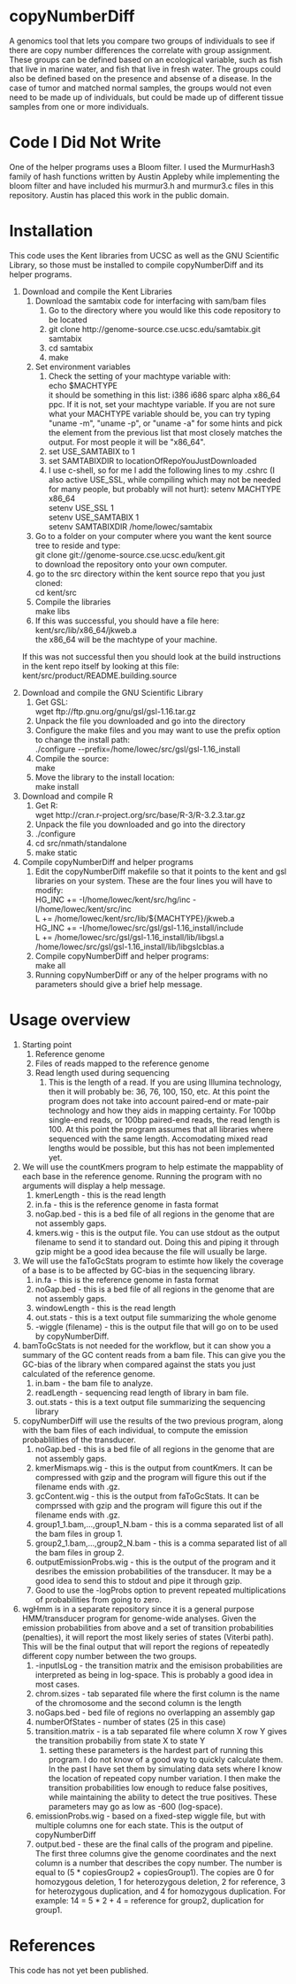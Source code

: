 copyNumberDiff
================

A genomics tool that lets you compare two groups of individuals to see if there are copy number differences
the correlate with group assignment.  These groups can be defined based on an ecological variable, such
as fish that live in marine water, and fish that live in fresh water.  The groups could also be defined
based on the presence and absense of a disease.  In the case of tumor and matched normal samples, the
groups would not even need to be made up of individuals, but could be made up of different tissue samples
from one or more individuals.


Code I Did Not Write
============
One of the helper programs uses a Bloom filter.  I used the MurmurHash3 family of hash functions written
by Austin Appleby while implementing the bloom filter and have included his murmur3.h and murmur3.c
files in this repository.  Austin has placed this work in the public domain.


Installation
============

This code uses the Kent libraries from UCSC as well as the GNU Scientific Library, so those must be installed
to compile copyNumberDiff and its helper programs.

<ol>
<li> Download and compile the Kent Libraries

<ol>
<li> Download the samtabix code for interfacing with sam/bam files<br />

<ol>
<li> Go to the directory where you would like this code repository to be located<br />
<li> git clone http://genome-source.cse.ucsc.edu/samtabix.git samtabix<br />
<li> cd samtabix<br />
<li> make<br />
</ol>

<li> Set environment variables

<ol>
<li> Check the setting of your machtype variable with:<br />
echo $MACHTYPE<br />
it should be something in this list: i386 i686 sparc alpha x86_64 ppc.  If it is not, set your machtype variable.
If you are not sure what your MACHTYPE variable should be, you can try typing "uname -m", "uname -p", or "uname -a"
for some hints and pick the element from the previous list that most closely matches the output.  For most people
it will be "x86_64".
<li> set USE_SAMTABIX to 1
<li> set SAMTABIXDIR to locationOfRepoYouJustDownloaded
<li> I use c-shell, so for me I add the following lines to my .cshrc (I also active USE_SSL, while compiling which may not be
needed for many people, but probably will not hurt):
setenv MACHTYPE x86_64<br />
setenv USE_SSL 1<br />
setenv USE_SAMTABIX 1<br />
setenv SAMTABIXDIR /home/lowec/samtabix<br />
</ol>

<li> Go to a folder on your computer where you want the kent source tree to reside and type:<br />
git clone git://genome-source.cse.ucsc.edu/kent.git<br />
to download the repository onto your own computer.
<li> go to the src directory within the kent source repo that you just cloned:<br />
cd kent/src<br />
<li> Compile the libraries<br />
make libs
<li> If this was successful, you should have a file here:<br />
kent/src/lib/x86_64/jkweb.a<br />
the x86_64 will be the machtype of your machine.</br />
</ol>

If this was not successful then you should look at the build instructions in the kent repo itself
by looking at this file:<br />
kent/src/product/README.building.source

<li> Download and compile the GNU Scientific Library

<ol>
<li> Get GSL:<br />
wget ftp://ftp.gnu.org/gnu/gsl/gsl-1.16.tar.gz
<li> Unpack the file you downloaded and go into the directory
<li> Configure the make files and you may want to use the prefix option to change the install path:<br />
./configure --prefix=/home/lowec/src/gsl/gsl-1.16_install
<li> Compile the source:<br />
make
<li> Move the library to the install location:<br />
make install
</ol>

<li> Download and compile R

<ol>
<li> Get R:<br />
wget http://cran.r-project.org/src/base/R-3/R-3.2.3.tar.gz
<li> Unpack the file you downloaded and go into the directory
<li> ./configure
<li> cd src/nmath/standalone
<li> make static
</ol>

<li> Compile copyNumberDiff and helper programs
<ol>
<li> Edit the copyNumberDiff makefile so that it points to the kent and gsl libraries on your system.  These
are the four lines you will have to modify:<br />
HG_INC += -I/home/lowec/kent/src/hg/inc -I/home/lowec/kent/src/inc<br />
L += /home/lowec/kent/src/lib/${MACHTYPE}/jkweb.a<br />
HG_INC += -I/home/lowec/src/gsl/gsl-1.16_install/include<br />
L += /home/lowec/src/gsl/gsl-1.16_install/lib/libgsl.a /home/lowec/src/gsl/gsl-1.16_install/lib/libgslcblas.a

<li> Compile copyNumberDiff and helper programs:<br />
make all

<li> Running copyNumberDiff or any of the helper programs with no parameters should give a brief help message.
</ol>
</ol>


Usage overview
==========
<ol>
<li> Starting point
<ol>
<li> Reference genome
<li> Files of reads mapped to the reference genome
<li> Read length used during sequencing
<ol>
<li> This is the length of a read.  If you are using Illumina technology, then it will probably be: 36,
76, 100, 150, etc.  At this point the program does not take into account paired-end or mate-pair technology
and how they aids in mapping certainty.  For 100bp single-end reads, or 100bp paired-end reads, the
read length is 100.  At this point the program assumes that all libraries where sequenced with the same
length.  Accomodating mixed read lengths would be possible, but this has not been implemented yet.
</ol>
</ol>

<li> We will use the countKmers program to help estimate the mappablity of
each base in the reference genome.  Running the program with no arguments
will display a help message.
<ol>
<li> kmerLength - this is the read length
<li> in.fa - this is the reference genome in fasta format
<li> noGap.bed - this is a bed file of all regions in the
genome that are not assembly gaps.
<li> kmers.wig - this is the output file.  You can use
stdout as the output filename to send it to standard out.
Doing this and piping it through gzip might be a good idea
because the file will usually be large.
</ol>

<li> We will use the faToGcStats program to estimte how likely the coverage
of a base is to be affected by GC-bias in the sequencing library.
<ol>
<li> in.fa - this is the reference genome in fasta format
<li> noGap.bed - this is a bed file of all regions in the
genome that are not assembly gaps.
<li> windowLength - this is the read length
<li> out.stats - this is a text output file summarizing the whole genome
<li> -wiggle (filename) - this is the output file that will go on to be
used by copyNumberDiff.
</ol>

<li> bamToGcStats is not needed for the workflow, but it can show you a summary
of the GC content reads from a bam file.  This can give you the GC-bias of the library
when compared against the stats you just calculated of the reference genome.
<ol>
<li> in.bam - the bam file to analyze.
<li> readLength - sequencing read length of library in bam file.
<li> out.stats - this is a text output file summarizing the sequencing library
</ol>

<li> copyNumberDiff will use the results of the two previous program, along with
the bam files of each individual, to compute the emission probablilities of the transducer.
<ol>
<li> noGap.bed - this is a bed file of all regions in the
genome that are not assembly gaps.
<li> kmerMismaps.wig - this is the output from countKmers.  It can be compressed with
gzip and the program will figure this out if the filename ends with .gz.
<li> gcContent.wig - this is the output from faToGcStats.  It can be comprssed with
gzip and the program will figure this out if the filename ends with .gz.
<li> group1_1.bam,...,group1_N.bam - this is a comma separated list of all the bam
files in group 1.
<li> group2_1.bam,...,group2_N.bam - this is a comma separated list of all the bam
files in group 2.
<li> outputEmissionProbs.wig - this is the output of the program and it desribes
the emission probabilities of the transducer.  It may be a good idea to send this
to stdout and pipe it through gzip.
<li> Good to use the -logProbs option to prevent repeated multiplications of probabilities
from going to zero.
</ol>

<li> wgHmm is in a separate repository since it is a general purpose HMM/transducer
program for genome-wide analyses.  Given the emission probabilities from above
and a set of transition probabilities (penalties), it will report the most likely
series of states (Viterbi path).  This will be the final output that will report
the regions of repeatedly different copy number between the two groups.
<ol>
<li> -inputIsLog - the transition matrix and the emisison probabilities are
interpreted as being in log-space.  This is probably a good idea in most cases.
<li> chrom.sizes - tab separated file where the first column is the name
of the chromosome and the second column is the length
<li> noGaps.bed - bed file of regions no overlapping an assembly gap
<li> numberOfStates - number of states (25 in this case)
<li> transition.matrix - is a tab separated file where column X row Y gives the
transition probabiliy from state X to state Y
<ol>
<li> setting these parameters is the hardest part of running this program.  I do
not know of a good way to quickly calculate them.  In the past I have set them by
simulating data sets where I know the location of repeated copy number variation.
I then make the transition probabilities low enough to reduce false positives, while
maintaining the ability to detect the true positives.  These parameters may go as low
as -600 (log-space).
</ol>
<li> emissionProbs.wig - based on a fixed-step wiggle file, but with multiple columns
one for each state.  This is the output of copyNumberDiff
<li> output.bed - these are the final calls of the program and pipeline.  The first
three columns give the genome coordinates and the next column is a number that
describes the copy number.  The number is equal to (5 * copiesGroup2 + copiesGroup1).
The copies are 0 for homozygous deletion, 1 for heterozygous deletion, 2 for reference,
3 for heterozygous duplication, and 4 for homozygous duplication.  For example:
14 = 5 * 2 + 4 = reference for group2, duplication for group1.
</ol>

</ol>


References
==========

This code has not yet been published.

